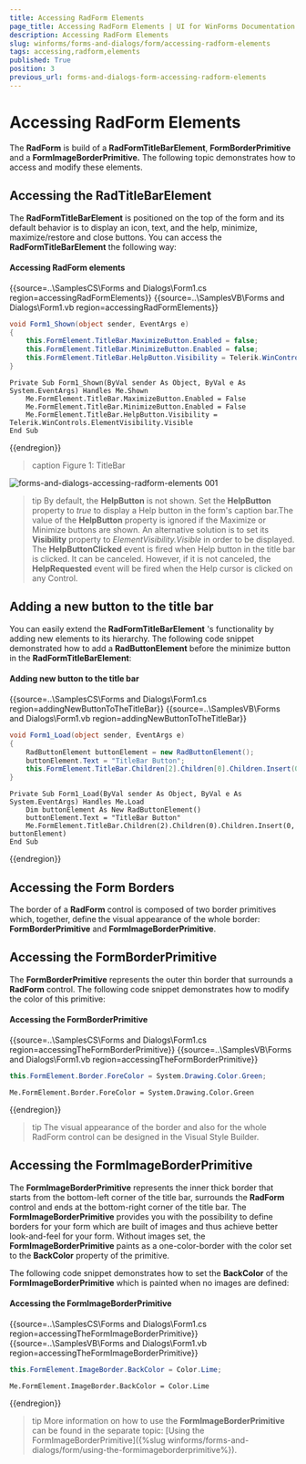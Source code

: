 ```yaml
---
title: Accessing RadForm Elements
page_title: Accessing RadForm Elements | UI for WinForms Documentation
description: Accessing RadForm Elements
slug: winforms/forms-and-dialogs/form/accessing-radform-elements
tags: accessing,radform,elements
published: True
position: 3
previous_url: forms-and-dialogs-form-accessing-radform-elements
---
```


# Accessing RadForm Elements
 
The __RadForm__ is build of a __RadFormTitleBarElement__, __FormBorderPrimitive__ and a __FormImageBorderPrimitive.__ The following topic demonstrates how to access and modify these elements.

## Accessing the RadTitleBarElement

The __RadFormTitleBarElement__ is positioned on the top of the form and its default behavior is to display an icon, text, and the help, minimize, maximize/restore and close buttons. You can access the __RadFormTitleBarElement__ the following way:

#### Accessing RadForm elements 

{{source=..\SamplesCS\Forms and Dialogs\Form1.cs region=accessingRadFormElements}} 
{{source=..\SamplesVB\Forms and Dialogs\Form1.vb region=accessingRadFormElements}} 

````C#
void Form1_Shown(object sender, EventArgs e)
{
    this.FormElement.TitleBar.MaximizeButton.Enabled = false;
    this.FormElement.TitleBar.MinimizeButton.Enabled = false;
    this.FormElement.TitleBar.HelpButton.Visibility = Telerik.WinControls.ElementVisibility.Visible;
}

````
````VB.NET
Private Sub Form1_Shown(ByVal sender As Object, ByVal e As System.EventArgs) Handles Me.Shown
    Me.FormElement.TitleBar.MaximizeButton.Enabled = False
    Me.FormElement.TitleBar.MinimizeButton.Enabled = False
    Me.FormElement.TitleBar.HelpButton.Visibility = Telerik.WinControls.ElementVisibility.Visible
End Sub

````

{{endregion}} 

>caption Figure 1: TitleBar
  
![forms-and-dialogs-accessing-radform-elements 001](images/forms-and-dialogs-accessing-radform-elements001.png)


>tip By default, the __HelpButton__ is not shown. Set the __HelpButton__ property to *true* to display a Help button in the form's caption bar.The value of the __HelpButton__ property is ignored if the Maximize or Minimize buttons are shown.
> An alternative solution is to set its __Visibility__ property to *ElementVisibility.Visible* in order to be displayed. The __HelpButtonClicked__ event is fired when Help button in the title bar is clicked. It can be canceled. However, if it is not canceled, the __HelpRequested__ event will be fired when the Help cursor is clicked on any Control. 


## Adding a new button to the title bar

You can easily extend the __RadFormTitleBarElement__ 's functionality by adding new elements to its hierarchy. The following code snippet demonstrated how to add a __RadButtonElement__ before the minimize button in the __RadFormTitleBarElement__:

#### Adding new button to the title bar 

{{source=..\SamplesCS\Forms and Dialogs\Form1.cs region=addingNewButtonToTheTitleBar}} 
{{source=..\SamplesVB\Forms and Dialogs\Form1.vb region=addingNewButtonToTheTitleBar}} 

````C#
void Form1_Load(object sender, EventArgs e)
{
    RadButtonElement buttonElement = new RadButtonElement();
    buttonElement.Text = "TitleBar Button";
    this.FormElement.TitleBar.Children[2].Children[0].Children.Insert(0, buttonElement);
}

````
````VB.NET
Private Sub Form1_Load(ByVal sender As Object, ByVal e As System.EventArgs) Handles Me.Load
    Dim buttonElement As New RadButtonElement()
    buttonElement.Text = "TitleBar Button"
    Me.FormElement.TitleBar.Children(2).Children(0).Children.Insert(0, buttonElement)
End Sub

````

{{endregion}} 
 

## Accessing the Form Borders

The border of a __RadForm__ control is composed of two border primitives which, together, define the visual appearance of the whole border: __FormBorderPrimitive__ and __FormImageBorderPrimitive__.

## Accessing the FormBorderPrimitive

The __FormBorderPrimitive__ represents the outer thin border that surrounds a __RadForm__ control. The following code snippet demonstrates how to modify the color of this primitive:

#### Accessing the FormBorderPrimitive 

{{source=..\SamplesCS\Forms and Dialogs\Form1.cs region=accessingTheFormBorderPrimitive}} 
{{source=..\SamplesVB\Forms and Dialogs\Form1.vb region=accessingTheFormBorderPrimitive}} 

````C#
this.FormElement.Border.ForeColor = System.Drawing.Color.Green;

````
````VB.NET
Me.FormElement.Border.ForeColor = System.Drawing.Color.Green

````

{{endregion}} 


>tip The visual appearance of the border and also for the whole RadForm control can be designed in the Visual Style Builder.
>


## Accessing the FormImageBorderPrimitive

The __FormImageBorderPrimitive__ represents the inner thick border that starts from the bottom-left corner of the title bar, surrounds the __RadForm__ control and ends at the bottom-right corner of the title bar. The __FormImageBorderPrimitive__ provides you with the possibility to define borders for your form which are built of images and thus achieve better look-and-feel for your form. Without images set, the __FormImageBorderPrimitive__ paints as a one-color-border with the color set to the __BackColor__ property of the primitive. 

The following code snippet demonstrates how to set the __BackColor__ of the __FormImageBorderPrimitive__ which is painted when no images are defined:

#### Accessing the FormImageBorderPrimitive 

{{source=..\SamplesCS\Forms and Dialogs\Form1.cs region=accessingTheFormImageBorderPrimitive}} 
{{source=..\SamplesVB\Forms and Dialogs\Form1.vb region=accessingTheFormImageBorderPrimitive}} 

````C#
this.FormElement.ImageBorder.BackColor = Color.Lime;

````
````VB.NET
Me.FormElement.ImageBorder.BackColor = Color.Lime

````

{{endregion}} 

 
>tip More information on how to use the __FormImageBorderPrimitive__ can be found in the separate topic: [Using the FormImageBorderPrimitive]({%slug winforms/forms-and-dialogs/form/using-the-formimageborderprimitive%}).
>



